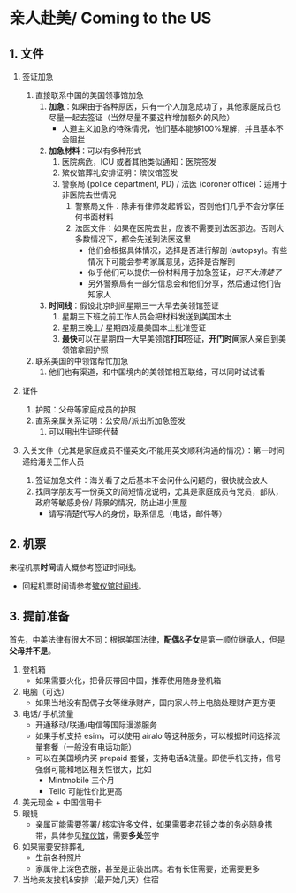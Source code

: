 # 亲人赴美/ Coming to the US


## 1. 文件

1. 签证加急
   1. 直接联系中国的美国领事馆加急
      1. **加急**：如果由于各种原因，只有一个人加急成功了，其他家庭成员也尽量一起去签证（当然尽量不要这样增加额外的风险）
         - 人道主义加急的特殊情况，他们基本能够100%理解，并且基本不会阻拦
      1. **加急材料**：可以有多种形式
         1. 医院病危，ICU 或者其他类似通知：医院签发
         1. 殡仪馆葬礼安排证明：殡仪馆签发
         1. 警察局 (police department, PD) / 法医 (coroner office)：适用于非医院去世情况
            1. 警察局文件：除非有律师发起诉讼，否则他们几乎不会分享任何书面材料
            1. 法医文件：如果在医院去世，应该不需要到法医那边。否则大多数情况下，都会先送到法医这里
               - 他们会根据具体情况，选择是否进行解剖 (autopsy)。有些情况下可能会参考家属意见，选择是否解剖
               - 似乎他们可以提供一份材料用于加急签证，*记不大清楚了*
               - 另外警察局有一部分信息会和他们分享，然后通过他们告知家人
      1. **时间线**：假设北京时间星期三一大早去美领馆签证
         1. 星期三下班之前工作人员会把材料发送到美国本土
         1. 星期三晚上/ 星期四凌晨美国本土批准签证
         1. **最快**可以在星期四一大早美领馆**打印**签证，**开门时间**家人亲自到美领馆拿回护照
   1. 联系美国的中领馆帮忙加急
      1. 他们也有渠道，和中国境内的美领馆相互联络，可以同时试试看

1. 证件
   1. 护照：父母等家庭成员的护照
   1. 直系亲属关系证明：公安局/派出所加急签发
      1. 可以用出生证明代替

1. 入关文件（尤其是家庭成员不懂英文/不能用英文顺利沟通的情况）：第一时间递给海关工作人员
   1. 签证加急文件：海关看了之后基本不会问什么问题的，很快就会放人
   1. 找同学朋友写一份英文的简短情况说明，尤其是家庭成员有党员，部队，政府等敏感身份/ 背景的情况，防止进小黑屋
      - 请写清楚代写人的身份，联系信息（电话，邮件等）


## 2. 机票

来程机票**时间**请大概参考签证时间线。
- 回程机票时间请参考[殡仪馆时间线](https://sliuxl.github.io/OverseasFuneralGuide/docs/02-funeral-home.html)。


## 3. 提前准备

首先，中美法律有很大不同：根据美国法律，**配偶**&**子女**是第一顺位继承人，但是**父母并不是**。

1. 登机箱
   - 如果需要火化，把骨灰带回中国，推荐使用随身登机箱
1. 电脑（可选）
   - 如果当地没有配偶子女等继承财产，国内家人带上电脑处理财产更方便
1. 电话/ 手机流量
   - 开通移动/联通/电信等国际漫游服务
   - 如果手机支持 esim，可以使用 airalo 等这种服务，可以根据时间选择流量套餐（一般没有电话功能）
   - 可以在美国境内买 prepaid 套餐，支持电话&流量。即使手机支持，信号强弱可能和地区相关性很大，比如
     - Mintmobile 三个月
     - Tello 可能性价比更高
1. 美元现金 + 中国信用卡
1. 眼镜
   - 亲属可能需要签署/ 核实许多文件，如果需要老花镜之类的务必随身携带，具体参见[殡仪馆](https://sliuxl.github.io/OverseasFuneralGuide/docs/02-funeral-home.html)，需要**多处**签字
1. 如果需要安排葬礼
   - 生前各种照片
   - 家属带上深色衣服，甚至是正装出席。若有长住需要，还需要更多
1. 当地亲友接机&安排（最开始几天）住宿
